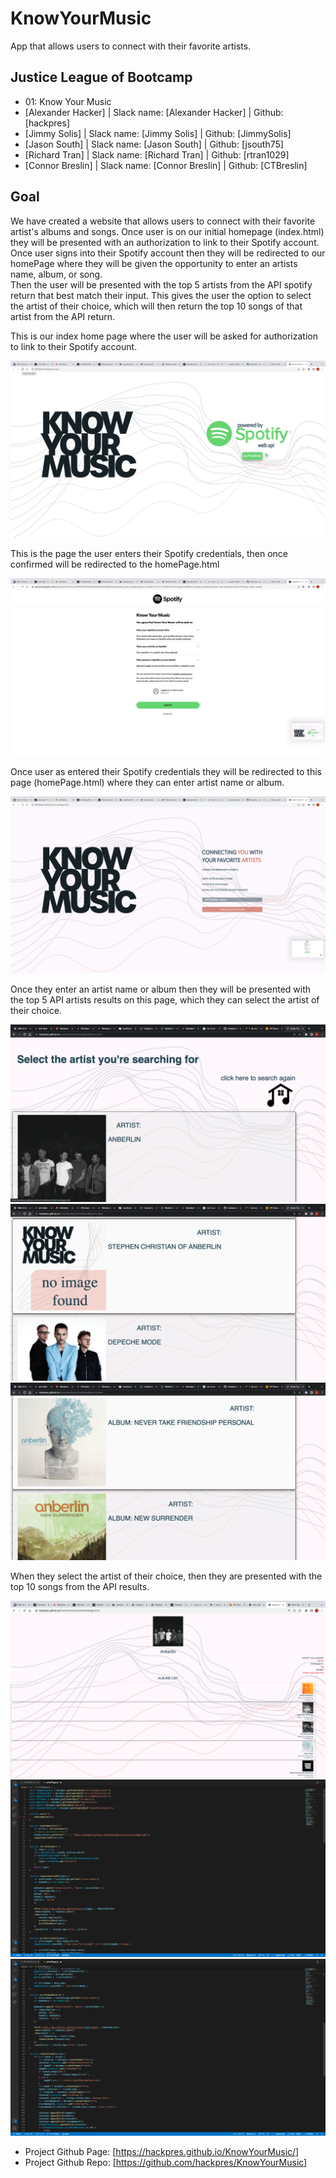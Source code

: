# KnowYourMusic
App that allows users to connect with their favorite artists.

## Justice League of Bootcamp
* 01: Know Your Music
* [Alexander Hacker] | Slack name: [Alexander Hacker] | Github: [hackpres]
* [Jimmy Solis] | Slack name: [Jimmy Solis] | Github: [JimmySolis]
* [Jason South] | Slack name: [Jason South] | Github: [jsouth75]
* [Richard Tran] | Slack name: [Richard Tran] | Github: [rtran1029]
* [Connor Breslin] | Slack name: [Connor Breslin] | Github: [CTBreslin]

## Goal

We have created a website that allows users to connect with their favorite artist's albums and songs. 
Once user is on our initial homepage (index.html) they will be presented with an authorization to link to their Spotify account.  
Once user signs into their Spotify account then they will be redirected to our homePage where they will be given the opportunity to enter an artists name, album, or song.  
Then the user will be presented with the top 5 artists from the API spotify return that best match their input.  This gives the user the option to select the artist of their choice, which will then return the top 10 songs of that artist from the API return.  

<!-- index.html script.js --->
This is our index home page where the user will be asked for authorization to link to their Spotify account.

![Screenshot of index.html page](./assets/img/KYM_IndexPage.png?raw=true "index page")

<!-- Spotify authorization page -->
This is the page the user enters their Spotify credentials, then once confirmed will be redirected to the homePage.html

![Screenshot of spotify page](./assets/img/KYM_Spotify.png?raw=true "Spotify authorization page")

<!-- homePage.html homePage.js -->
Once user as entered their Spotify credentials they will be redirected to this page (homePage.html) where they can enter artist name or album.

![Screenshot of homePage.html](./assets/img/KYM_HomePage.png?raw=true "Home page")

<!-- inputReturns.html inputReturns.js -->
Once they enter an artist name or album then they will be presented with the top 5 API artists results on this page, which they can select the artist of their choice.

![Screenshot of inputReturns.html page](./assets/img/KYM_InputReturns_1.png?raw=true "First of three Input return page")
![Screenshot of inputReturns.html page](./assets/img/KYM_InputReturns_2.png?raw=true "Second of three Input return page")
![Screenshot of inputReturns.html page](./assets/img/KYM_InputReturns_3.png?raw=true "Third of three Input return page")

<!-- artistPage.html artistPage.js -->
When they select the artist of their choice, then they are presented with the top 10 songs from the API results. 

![Screenshot of ArtistPage.html page](./assets/img/KYM_ArtistPage.png?raw=true "Artist Page")
![Screenshot of ArtistPage.html page](./assets/img/KYM_ArtistPage_1.png?raw=true "First Artist Page in js code")
![Screenshot of ArtistPage.html page](./assets/img/KYM_ArtistPage_2.png?raw=true "Second Artist Page in js code")


* Project Github Page: [https://hackpres.github.io/KnowYourMusic/]
* Project Github Repo: [https://github.com/hackpres/KnowYourMusic]
